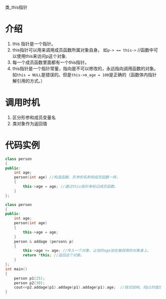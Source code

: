 类_this指针

# 介绍
1. this 指针是一个指针。
2. this指针可以用来调用成员函数所属对象自身。
如``p-> == this->``  //函数中可以使用this来访问p这个对象.
3. 每一个成员函数里面都有一个this指针。
4. this指针是一个指针常量，指向是不可以修改的，永远指向调用函数的对象。 如``this = NULL``是错误的。但是``this->m_age = 100``是正确的（函数体内指针解引用的方式。）
# 调用时机
1. 区分形参和成员变量名
2. 类对象作为返回值
# 代码实例
```c++
class person
{
public:
	int age;
	person(int age) //构造函数，形参的名称和成员函数一样。
	{
		this->age = age; //通过this指针来标记成员函数。
	}
};
```
```c++
class person
{
public:
	int age;
	person(int age)
	{
		this->age = age;
	}
	person & addage (person& p)
	{
		this->age += age; //传入一个对象，让他的age加在被调用的对象身上。
		return *this; //返回这个对象。
	}
};
int main()
{   
	person p1(25);
	person p2(30);
	cout<<p2.addage(p1).addage(p1).addage(p1).age;  //链式结构。将p1的值加到p2上，返回这个对象，+p1+p1，返回这个对象，打印他的age.
}
```